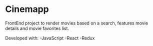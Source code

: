 # Cinemapp

FrontEnd project to render movies based on a search, features movie details and movie favorites list.

Developed with:
-JavaScript
-React
-Redux
